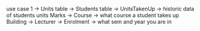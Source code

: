use case 1 -> 
  Units table -> 
  Students table -> 
  UnitsTakenUp -> historic data of students units
  Marks ->
  Course -> what course a student takes up
  Building ->
  Lecturer ->
  Enrolment -> what sem and year you are in

